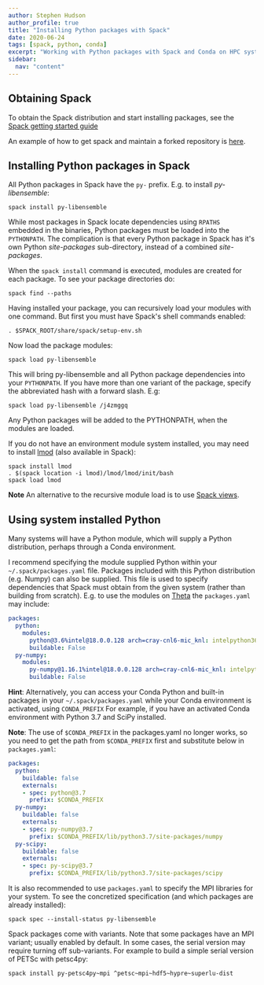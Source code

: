 ```yaml
---
author: Stephen Hudson
author_profile: true
title: "Installing Python packages with Spack"
date: 2020-06-24
tags: [spack, python, conda]
excerpt: "Working with Python packages with Spack and Conda on HPC systems."
sidebar:
  nav: "content"
---
```



## Obtaining Spack

To obtain the Spack distribution and start installing packages, see the [Spack getting started guide](https://spack.readthedocs.io/en/latest/getting_started.html)

An example of how to get spack and maintain a forked repository is [here](https://libensemble.readthedocs.io/en/master/dev_guide/release_management/release_platforms/rel_spack.html).


## Installing Python packages in Spack

All Python packages in Spack have the `py-` prefix. E.g. to install *py-libensemble*:

    spack install py-libensemble

While most packages in Spack locate dependencies using `RPATHS` embedded in the binaries, Python packages must be loaded into the `PYTHONPATH`. The complication is that every Python package in Spack has it's own Python *site-packages* sub-directory, instead of a combined *site-packages*.

When the `spack install` command is executed, modules are created for each package. To see your package directories do:

    spack find --paths

Having installed your package, you can recursively load your modules with one command. But first you must have Spack's shell commands enabled:

    . $SPACK_ROOT/share/spack/setup-env.sh

Now load the package modules:

    spack load py-libensemble

This will bring py-libensemble and all Python package dependencies into your `PYTHONPATH`. If you have more than one variant of the package, specify the abbreviated hash with a forward slash. E.g:

    spack load py-libensemble /j4zmggq

Any Python packages will be added to the PYTHONPATH, when the modules are loaded.

If you do not have an environment module system installed, you may need to install [lmod](https://lmod.readthedocs.io) (also available in Spack):

    spack install lmod
    . $(spack location -i lmod)/lmod/lmod/init/bash
    spack load lmod


**Note** An alternative to the recursive module load is to use [Spack views](https://spack.readthedocs.io/en/latest/workflows.html#filesystem-views).


## Using system installed Python

Many systems will have a Python module, which will supply a Python distribution, perhaps through a Conda environment.

I recommend specifying the module supplied Python within your `~/.spack/packages.yaml` file. Packages included with this Python distribution (e.g. Numpy) can also be supplied. This file is used to specify dependencies that Spack must obtain from the given system (rather than building from scratch).  E.g. to use the modules on [Theta](https://www.alcf.anl.gov/support-center/theta) the `packages.yaml` may include:

```yaml
packages:
  python:
    modules:
      python@3.6%intel@18.0.0.128 arch=cray-cnl6-mic_knl: intelpython36/2019.3.075
      buildable: False
  py-numpy:
    modules:
      py-numpy@1.16.1%intel@18.0.0.128 arch=cray-cnl6-mic_knl: intelpython36/2019.3.075
      buildable: False
```

**Hint**: Alternatively, you can access your Conda Python and built-in packages in your
`~/.spack/packages.yaml` while your Conda environment is activated, using ``CONDA_PREFIX``
For example, if you have an activated Conda environment with Python 3.7 and SciPy installed.

**Note**: The use of `$CONDA_PREFIX` in the packages.yaml no longer works, so you need to get
the path from `$CONDA_PREFIX` first and substitute below in `packages.yaml`:

```yaml
packages:
  python:
    buildable: false
    externals:
    - spec: python@3.7
      prefix: $CONDA_PREFIX
  py-numpy:
    buildable: false
    externals:
    - spec: py-numpy@3.7
      prefix: $CONDA_PREFIX/lib/python3.7/site-packages/numpy
  py-scipy:
    buildable: false
    externals:
    - spec: py-scipy@3.7
      prefix: $CONDA_PREFIX/lib/python3.7/site-packages/scipy
```

It is also recommended to use `packages.yaml` to specify the MPI libraries for your system.
To see the concretized specification (and which packages are already installed):

    spack spec --install-status py-libensemble

Spack packages come with variants. Note that some packages have an MPI variant; usually enabled by default. In some cases, the serial version may require turning off sub-variants. For example to build a simple serial version of PETSc with petsc4py:

    spack install py-petsc4py~mpi ^petsc~mpi~hdf5~hypre~superlu-dist

